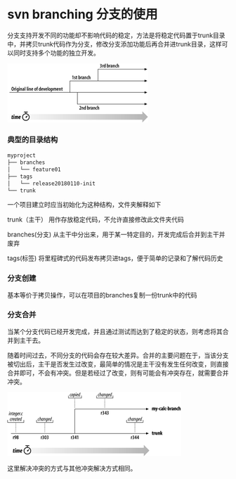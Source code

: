 # svn branching 分支的使用

分支支持开发不同的功能却不影响代码的稳定，方法是将稳定代码置于trunk目录中，并拷贝trunk代码作为分支，修改分支添加功能后再合并进trunk目录，这样可以同时支持多个功能的独立开发。

![branches-of-development](static/branches-of-development.png)



###  典型的目录结构

```
myproject
├── branches
│   └── feature01
├── tags
│   └── release20180110-init
└── trunk
```

一个项目建立时应当初始化为这种结构，文件夹解释如下

trunk（主干）   用作存放稳定代码，不允许直接修改此文件夹代码

branches(分支) 从主干中分出来，用于某一特定目的，开发完成后合并到主干并废弃

tags(标签)          将里程碑式的代码发布拷贝进tags，便于简单的记录和了解代码历史

### 分支创建

基本等价于拷贝操作，可以在项目的branches复制一份trunk中的代码

###  分支合并

当某个分支代码已经开发完成，并且通过测试而达到了稳定的状态，则考虑将其合并到主干去。

随着时间过去，不同分支的代码会存在较大差异。合并的主要问题在于，当该分支被切出后，主干是否发生过改变，最简单的情况是主干没有发生任何改变，则直接合并即可，不会有冲突。但是若经过了改变，则有可能会有冲突存在，就需要合并冲突。

![the-branching-of-one-file's-history](static/the-branching-of-one-file's-history.png)

这里解决冲突的方式与其他冲突解决方式相同。